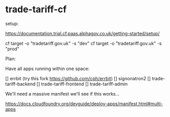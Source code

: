 # trade-tariff-cf

setup:

https://documentation.trial.cf.paas.alphagov.co.uk/getting-started/setup/

cf target -o "tradetariff.gov.uk" -s "dev"
cf target -o "tradetariff.gov.uk" -s "prod"

Plan:

Have all apps running within one space:

[] errbit (try this fork https://github.com/cph/errbit)
[] signonatron2
[] trade-tariff-backend
[] trade-tariff-frontend
[] trade-tariff-admin

We'll need a massive manifest we'll see if this works...

https://docs.cloudfoundry.org/devguide/deploy-apps/manifest.html#multi-apps
